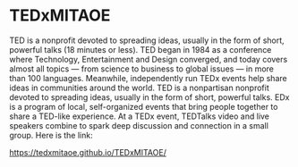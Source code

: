 # TEDxMITAOE
TED is a nonprofit devoted to spreading ideas, usually in the form of short, powerful talks (18 minutes or less). TED began in 1984 as a conference where Technology, Entertainment and Design converged, and today covers almost all topics — from science to business to global issues — in more than 100 languages. Meanwhile, independently run TEDx events help share ideas in communities around the world. TED is a nonpartisan nonprofit devoted to spreading ideas, usually in the form of short, powerful talks. EDx is a program of local, self-organized events that bring people together to share a TED-like experience. At a TEDx event, TEDTalks video and live speakers combine to spark deep discussion and connection in a small group.
Here is the link:

 https://tedxmitaoe.github.io/TEDxMITAOE/
